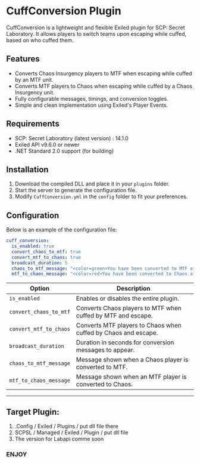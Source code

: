 # CuffConversion Plugin

CuffConversion is a lightweight and flexible Exiled plugin for SCP: Secret Laboratory. It allows players to switch teams upon escaping while cuffed, based on who cuffed them.

## Features

- Converts Chaos Insurgency players to MTF when escaping while cuffed by an MTF unit.
- Converts MTF players to Chaos when escaping while cuffed by a Chaos Insurgency unit.
- Fully configurable messages, timings, and conversion toggles.
- Simple and clean implementation using Exiled's Player Events.

## Requirements

- SCP: Secret Laboratory (latest version) : 14.1.0 
- Exiled API v9.6.0 or newer
- .NET Standard 2.0 support (for building)

## Installation

1. Download the compiled DLL and place it in your `plugins` folder.
2. Start the server to generate the configuration file.
3. Modify `CuffConversion.yml` in the `config` folder to fit your preferences.

## Configuration

Below is an example of the configuration file:

```yaml
cuff_conversion:
  is_enabled: true
  convert_chaos_to_mtf: true
  convert_mtf_to_chaos: true
  broadcast_duration: 5
  chaos_to_mtf_message: "<color=green>You have been converted to MTF after escaping!</color>"
  mtf_to_chaos_message: "<color=red>You have been converted to Chaos after escaping!</color>"
 ```
| Option                 | Description                                                    |
| ---------------------- | -------------------------------------------------------------- |
| `is_enabled`           | Enables or disables the entire plugin.                         |
| `convert_chaos_to_mtf` | Converts Chaos players to MTF when cuffed by MTF and escape.   |
| `convert_mtf_to_chaos` | Converts MTF players to Chaos when cuffed by Chaos and escape. |
| `broadcast_duration`   | Duration in seconds for conversion messages to appear.         |
| `chaos_to_mtf_message` | Message shown when a Chaos player is converted to MTF.         |
| `mtf_to_chaos_message` | Message shown when an MTF player is converted to Chaos.        |
-------------------------------------------------------------------------------------------
## Target Plugin:
1. .Config / Exiled / Plugins / put dll file there
2. SCPSL / Managed / Exiled / Plugin / put dll file
3. The version for Labapi comme soon
### ENJOY



